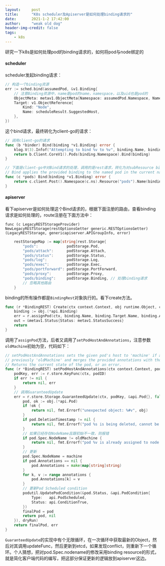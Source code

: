 ```yaml
---
layout:     post
title:      "K8s scheduler及Apiserver是如何处理binding请求的"
date:       2021-1-2 17:42:00
author:     "weak old dog"
header-img-credit: false
tags:
    - k8s
---
```


研究一下k8s是如何处理pod的binding请求的，如何将pod与node绑定的
#### scheduler
scheduler发起binding请求：
```go
// 构造一个binding资源
err := sched.bind(assumedPod, &v1.Binding{
    // 注意Binding资源中，name是pod的name，namespace，以及uid也是pod的
    ObjectMeta: metav1.ObjectMeta{Namespace: assumedPod.Namespace, Name: assumedPod.Name, UID: assumedPod.UID},
    Target: v1.ObjectReference{
        Kind: "Node",
        Name: scheduleResult.SuggestedHost,
    },
})
```
这个bind请求，最终转化为client-go的请求：
```go
// 调用client-go的请求
func (b *binder) Bind(binding *v1.Binding) error {
	klog.V(3).Infof("Attempting to bind %v to %v", binding.Name, binding.Target.Name)
	return b.Client.CoreV1().Pods(binding.Namespace).Bind(binding)
}

// 下面是client-go中对Bind请求的处理，调用的是rest请求，转化为对subResource binding的处理
// Bind applies the provided binding to the named pod in the current namespace (binding.Namespace is ignored).
func (c *pods) Bind(binding *v1.Binding) error {
	return c.client.Post().Namespace(c.ns).Resource("pods").Name(binding.Name).SubResource("binding").Body(binding).Do().Error()
}
```

#### apiserver
看下apiserver是如何处理这个Bind请求的，根据下面注册的路由，查看binding请求是如何处理的，route注册在下面方法中：

`func (c LegacyRESTStorageProvider) NewLegacyRESTStorage(restOptionsGetter generic.RESTOptionsGetter) (LegacyRESTStorage, genericapiserver.APIGroupInfo, error) `

```go
	restStorageMap := map[string]rest.Storage{
		"pods":             podStorage.Pod,
		"pods/attach":      podStorage.Attach,
		"pods/status":      podStorage.Status,
		"pods/log":         podStorage.Log,
		"pods/exec":        podStorage.Exec,
		"pods/portforward": podStorage.PortForward,
		"pods/proxy":       podStorage.Proxy,
        "pods/binding":     podStorage.Binding, // 处理binding请求
        // 忽略其他路由
    }
```
binding的所有操作都是`BindingRest`对象执行的。看下create方法。
```go
func (r *BindingREST) Create(ctx context.Context, obj runtime.Object, createValidation rest.ValidateObjectFunc, options *metav1.CreateOptions) (out runtime.Object, err error) {
	binding := obj.(*api.Binding)
	err = r.assignPod(ctx, binding.Name, binding.Target.Name, binding.Annotations, dryrun.IsDryRun(options.DryRun))
	out = &metav1.Status{Status: metav1.StatusSuccess}
	return
}
```
调用了`assignPod`方法，后者又调用了`setPodHostAndAnnotations`，注意参数`oldMachine`初始为空，代码如下：
```go
// setPodHostAndAnnotations sets the given pod's host to 'machine' if and only if it was
// previously 'oldMachine' and merges the provided annotations with those of the pod.
// Returns the current state of the pod, or an error.
func (r *BindingREST) setPodHostAndAnnotations(ctx context.Context, podID, oldMachine, machine string, annotations map[string]string, dryRun bool) (finalPod *api.Pod, err error) {
	podKey, err := r.store.KeyFunc(ctx, podID)
	if err != nil {
		return nil, err
    }
    // 调用GuaranteedUpdate
	err = r.store.Storage.GuaranteedUpdate(ctx, podKey, &api.Pod{}, false/*ignoreNotFound*/, nil/*preconditions*/, storage.SimpleUpdate(func(obj runtime.Object) (runtime.Object, error) {
		pod, ok := obj.(*api.Pod)
		if !ok {
			return nil, fmt.Errorf("unexpected object: %#v", obj)
		}
		if pod.DeletionTimestamp != nil {
			return nil, fmt.Errorf("pod %s is being deleted, cannot be assigned to a host", pod.Name)
        }
        // 如果已经存在NodeName且跟初始不一致，则报错
		if pod.Spec.NodeName != oldMachine {
			return nil, fmt.Errorf("pod %v is already assigned to node %q", pod.Name, pod.Spec.NodeName)
        }
        // 更新
		pod.Spec.NodeName = machine
		if pod.Annotations == nil {
			pod.Annotations = make(map[string]string)
		}
		for k, v := range annotations {
			pod.Annotations[k] = v
        }
        // 更新Pod Scheduled condition
		podutil.UpdatePodCondition(&pod.Status, &api.PodCondition{
			Type:   api.PodScheduled,
			Status: api.ConditionTrue,
		})
		finalPod = pod
		return pod, nil
	}), dryRun)
	return finalPod, err
}
```
`GuaranteedUpdate`的实现中有个无限循环，在一次循环中获取最新的Object，然后对其调用updateFunc，然后更新到etcd，如果发现conflict，则重新下一个循环。个人猜想，把对pod.Spec.nodename的修改采用binding resource的形式，就是简化客户端代码的编写，把这部分保证更新的逻辑放到apiserver这边。